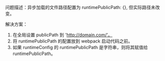 问题描述：异步加载的文件路径配置为 runtimePublicPath: {}, 但实际路径未改变。

解决方案：

1. 在全局设置 publicPath 到 'http://domain.com/'。
2. 将 runtimePublicPath 的配置放到 webpack 启动代码之前。
3. 如果 runtimeConfig 的 runtimePublicPath 是字符串，则将其赋值给 runtimePublicPath。
